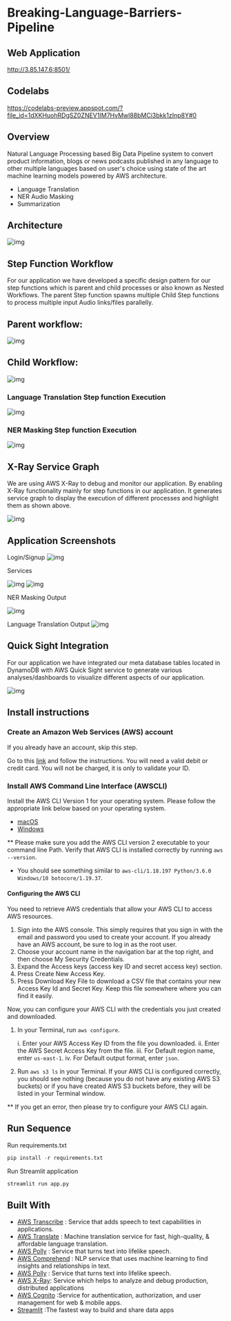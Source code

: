 # Breaking-Language-Barriers-Pipeline



## Web Application

http://3.85.147.6:8501/


## Codelabs

https://codelabs-preview.appspot.com/?file_id=1dXKHuohRDgSZ0ZNEV1IM7HvMwl88bMCi3bkk1zInp8Y#0


## Overview

Natural Language Processing based Big Data Pipeline system to convert product information, blogs or news podcasts published in any language to other multiple languages based on user's choice using state of the art machine learning models powered by AWS architecture. 

- Language Translation 
- NER Audio Masking 
- Summarization


## Architecture

![img](https://github.com/Nikhilkohli1/Breaking-Language-Barriers-Serverless-Pipeline/blob/main/application-screenshots/aws_architecture.png)

## Step Function Workflow

For our application we have developed a specific design pattern for our step functions which is parent and child processes or also known as Nested Workflows.
The parent Step function spawns multiple Child Step functions to process multiple input Audio links/files parallelly.

## Parent workflow:

![img](https://lh4.googleusercontent.com/ny9MIWyx8_XegbHN-HmBmFvPZ4_YuWdjcv1J4gJtvNcYhPelzrKKwdaKg9zwA8lOz7qBrMWVhD0GbhyejRSAF6SmgxS8FCN9_cvmeA_dMVIhJJOtU35MTzz0XRg_YXYdspT73_f3EEJjUBXjp9BxAr-4HgXXNGsD0FI8_QwuSMg5LX4X)

## Child Workflow:

![img](https://lh4.googleusercontent.com/zZ9i_XjrgJhY-MbBNTCgcy2cirerr0VS98u9jrdSP58Pm3JO33gAYxMLvKLb2CxD9Xv_u22sk9-rGKPl7I4IJ-Rng5hYezNR8dUXv7D3ZquLDb88ApN5P5BM7M_tB0BHhiGJNwnI4k4JotQOrziKRBoTwXnqAjHo2hjYxktchelLzoJO)

### Language Translation Step function Execution 
![img](https://github.com/Nikhilkohli1/Breaking-Language-Barriers-Serverless-Pipeline/blob/main/application-screenshots/Translation%20sf.png)

### NER Masking Step function Execution  
![img](https://github.com/Nikhilkohli1/Breaking-Language-Barriers-Serverless-Pipeline/blob/main/application-screenshots/NER%20sf.PNG)

## X-Ray Service Graph

We are using AWS X-Ray to debug and monitor our application. By enabling X-Ray functionality mainly for step functions in our application. It generates service graph to display the execution of different processes and highlight them as shown above.

![img](https://lh3.googleusercontent.com/e214oE0aZumT1OZymdizWFLS7beuxLISTH02ub5GaaO3GE8P5-D_beEoSXkMSKeNd_CKe5lb3zhzlSINcAMFLixQLP24kXCnJAz6UxI-15Bon-EBQMH40xe6_XjqPVoS_rza3pLPHVJHhXIn3XM72bv03ebM_wMHGiVr5E5f-yu2Pv75)


## Application Screenshots 

Login/Signup
![img](https://github.com/Nikhilkohli1/Breaking-Language-Barriers-Serverless-Pipeline/blob/main/application-screenshots/Grid%20layout.PNG)

Services

![img](https://github.com/Nikhilkohli1/Breaking-Language-Barriers-Serverless-Pipeline/blob/main/application-screenshots/services1.PNG)
![img](https://github.com/Nikhilkohli1/Breaking-Language-Barriers-Serverless-Pipeline/blob/main/application-screenshots/Masking.PNG)


NER Masking Output 

![img](https://github.com/Nikhilkohli1/Breaking-Language-Barriers-Serverless-Pipeline/blob/main/application-screenshots/NER%20Output.PNG)

Language Translation Output 
![img](https://github.com/Nikhilkohli1/Breaking-Language-Barriers-Serverless-Pipeline/blob/main/application-screenshots/Translation%20Output.PNG)


## Quick Sight Integration

For our application we have integrated our meta database tables located in DynamoDB with AWS Quick Sight service to generate various analyses/dashboards to visualize different aspects of our application.

![img](https://github.com/Nikhilkohli1/Breaking-Language-Barriers-Serverless-Pipeline/blob/main/application-screenshots/dash.PNG)



## Install instructions

### Create an Amazon Web Services (AWS) account

If you already have an account, skip this step.

Go to this [link](https://signin.aws.amazon.com/signin?redirect_uri=https%3A%2F%2Fportal.aws.amazon.com%2Fbilling%2Fsignup%2Fresume&client_id=signup) and follow the instructions. You will need a valid debit or credit card. You will not be charged, it is only to validate your ID.

### Install AWS Command Line Interface (AWSCLI)

Install the AWS CLI Version 1 for your operating system. Please follow the appropriate link below based on your operating system.

- [macOS](https://docs.aws.amazon.com/cli/latest/userguide/install-macos.html)
- [Windows](https://docs.aws.amazon.com/cli/latest/userguide/install-windows.html#install-msi-on-windows)

** Please make sure you add the AWS CLI version 2 executable to your command line Path. Verify that AWS CLI is installed correctly by running `aws --version`.

- You should see something similar to `aws-cli/1.18.197 Python/3.6.0 Windows/10 botocore/1.19.37`.

#### Configuring the AWS CLI

You need to retrieve AWS credentials that allow your AWS CLI to access AWS resources.

1. Sign into the AWS console. This simply requires that you sign in with the email and password you used to create your account. If you already have an AWS account, be sure to log in as the root user.
2. Choose your account name in the navigation bar at the top right, and then choose My Security Credentials.
3. Expand the Access keys (access key ID and secret access key) section.
4. Press Create New Access Key.
5. Press Download Key File to download a CSV file that contains your new Access Key Id and Secret Key. Keep this file somewhere where you can find it easily.

Now, you can configure your AWS CLI with the credentials you just created and downloaded.

1. In your Terminal, run `aws configure`.

   i. Enter your AWS Access Key ID from the file you downloaded.
   ii. Enter the AWS Secret Access Key from the file.
   iii. For Default region name, enter `us-east-1`.
   iv. For Default output format, enter `json`.

2. Run `aws s3 ls` in your Terminal. If your AWS CLI is configured correctly, you should see nothing (because you do not have any existing AWS S3 buckets) or if you have created AWS S3 buckets before, they will be listed in your Terminal window.

** If you get an error, then please try to configure your AWS CLI again.



## Run Sequence

Run requirements.txt

```python
pip install -r requirements.txt
```

Run Streamlit application

```python
streamlit run app.py

```

## Built With

- [AWS Transcribe](https://aws.amazon.com/transcribe/) : Service that adds speech to text capabilities in applications.
- [AWS Translate](https://aws.amazon.com/translate/) : Machine translation service for fast, high-quality, & affordable language translation. 
- [AWS Polly](https://aws.amazon.com/polly/) : Service that turns text into lifelike speech.
- [AWS Comprehend](https://aws.amazon.com/comprehend/) : NLP service that uses machine learning to find insights and relationships in text.
- [AWS Polly](https://aws.amazon.com/polly/) : Service that turns text into lifelike speech.
- [AWS X-Ray](https://aws.amazon.com/xray/): Service which helps to analyze and debug production, distributed applications
- [AWS Cognito](https://aws.amazon.com/cognito/) :Service for authentication, authorization, and user management for web & mobile apps.
- [Streamlit](https://www.streamlit.io/) :The fastest way to build and share data apps

